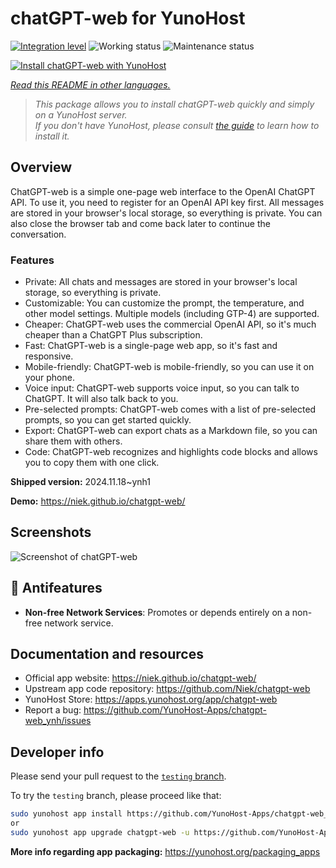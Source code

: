 <!--
N.B.: This README was automatically generated by <https://github.com/YunoHost/apps/tree/master/tools/readme_generator>
It shall NOT be edited by hand.
-->

# chatGPT-web for YunoHost

[![Integration level](https://apps.yunohost.org/badge/integration/chatgpt-web)](https://ci-apps.yunohost.org/ci/apps/chatgpt-web/)
![Working status](https://apps.yunohost.org/badge/state/chatgpt-web)
![Maintenance status](https://apps.yunohost.org/badge/maintained/chatgpt-web)

[![Install chatGPT-web with YunoHost](https://install-app.yunohost.org/install-with-yunohost.svg)](https://install-app.yunohost.org/?app=chatgpt-web)

*[Read this README in other languages.](./ALL_README.md)*

> *This package allows you to install chatGPT-web quickly and simply on a YunoHost server.*  
> *If you don't have YunoHost, please consult [the guide](https://yunohost.org/install) to learn how to install it.*

## Overview

ChatGPT-web is a simple one-page web interface to the OpenAI ChatGPT API. To use it, you need to register for an OpenAI API key first. All messages are stored in your browser's local storage, so everything is private. You can also close the browser tab and come back later to continue the conversation.

### Features

- Private: All chats and messages are stored in your browser's local storage, so everything is private.
- Customizable: You can customize the prompt, the temperature, and other model settings. Multiple models (including GTP-4) are supported.
- Cheaper: ChatGPT-web uses the commercial OpenAI API, so it's much cheaper than a ChatGPT Plus subscription.
- Fast: ChatGPT-web is a single-page web app, so it's fast and responsive.
- Mobile-friendly: ChatGPT-web is mobile-friendly, so you can use it on your phone.
- Voice input: ChatGPT-web supports voice input, so you can talk to ChatGPT. It will also talk back to you.
- Pre-selected prompts: ChatGPT-web comes with a list of pre-selected prompts, so you can get started quickly.
- Export: ChatGPT-web can export chats as a Markdown file, so you can share them with others.
- Code: ChatGPT-web recognizes and highlights code blocks and allows you to copy them with one click.


**Shipped version:** 2024.11.18~ynh1

**Demo:** <https://niek.github.io/chatgpt-web/>

## Screenshots

![Screenshot of chatGPT-web](./doc/screenshots/screenshot.png)

## :red_circle: Antifeatures

- **Non-free Network Services**: Promotes or depends entirely on a non-free network service.

## Documentation and resources

- Official app website: <https://niek.github.io/chatgpt-web/>
- Upstream app code repository: <https://github.com/Niek/chatgpt-web>
- YunoHost Store: <https://apps.yunohost.org/app/chatgpt-web>
- Report a bug: <https://github.com/YunoHost-Apps/chatgpt-web_ynh/issues>

## Developer info

Please send your pull request to the [`testing` branch](https://github.com/YunoHost-Apps/chatgpt-web_ynh/tree/testing).

To try the `testing` branch, please proceed like that:

```bash
sudo yunohost app install https://github.com/YunoHost-Apps/chatgpt-web_ynh/tree/testing --debug
or
sudo yunohost app upgrade chatgpt-web -u https://github.com/YunoHost-Apps/chatgpt-web_ynh/tree/testing --debug
```

**More info regarding app packaging:** <https://yunohost.org/packaging_apps>
